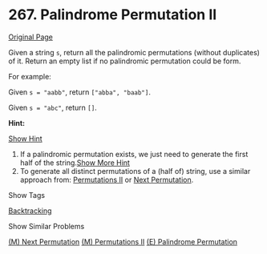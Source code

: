 # 267. Palindrome Permutation II

[Original Page](https://leetcode.com/problems/palindrome-permutation-ii/)

Given a string `s`, return all the palindromic permutations (without duplicates) of it. Return an empty list if no palindromic permutation could be form.

For example:

Given `s = "aabb"`, return `["abba", "baab"]`.

Given `s = "abc"`, return `[]`.

**Hint:**

[Show Hint](#)

1.  If a palindromic permutation exists, we just need to generate the first half of the string.[Show More Hint](#)
2.  To generate all distinct permutations of a (half of) string, use a similar approach from: [Permutations II](/problems/permutations-ii) or [Next Permutation](/problems/next-permutation).

<div>

<div id="tags" class="btn btn-xs btn-warning">Show Tags</div>

<span class="hidebutton">[Backtracking](/tag/backtracking/)</span></div>

<div>

<div id="similar" class="btn btn-xs btn-warning">Show Similar Problems</div>

<span class="hidebutton">[(M) Next Permutation](/problems/next-permutation/) [(M) Permutations II](/problems/permutations-ii/) [(E) Palindrome Permutation](/problems/palindrome-permutation/)</span></div>